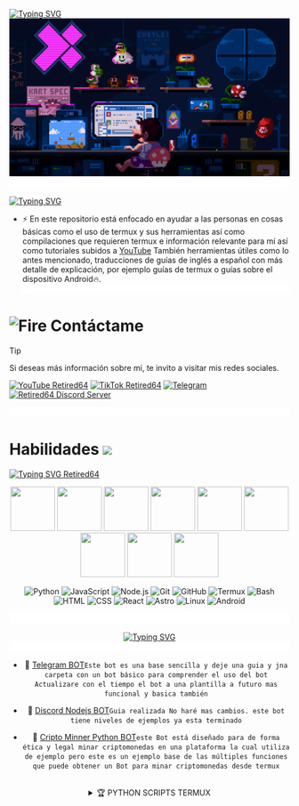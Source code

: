 [![Typing SVG](https://readme-typing-svg.demolab.com?font=Fira+Code&pause=1000&color=BF3004&width=435&lines=Hola+bienvenido+a+Retired64+;Explora+el+mundo+de+Gu%C3%ADas+Espa%C3%B1ol+)](https://git.io/typing-svg)
![Guias Retired64 Github profile](gif/225813708-98b745f2-7d22-48cf-9150-083f1b00d6c9.gif)
![divisor Retired64](gif/linea.gif)


[![Typing SVG](https://readme-typing-svg.demolab.com?font=Fira+Code&size=40&pause=1000&color=F70000&width=435&lines=Mi+prop%C3%B3sito)](https://git.io/typing-svg)

- ⚡ En este repositorio está enfocado en ayudar a las personas en cosas básicas como el uso de termux y sus herramientas así como compilaciones que requieren termux e información relevante para mí así como tutoriales subidos a [YouTube](https://youtube.com/@retired64) También herramientas útiles como lo antes mencionado, traducciones de guías de inglés a español con más detalle de explicación, por ejemplo guías de termux o guías sobre el dispositivo Android🔥.
![divisor Retired64](gif/linea.gif)


# <img src="https://user-images.githubusercontent.com/74038190/216122041-518ac897-8d92-4c6b-9b3f-ca01dcaf38ee.png" alt="Fire" width="40" /> Contáctame

> [!TIP]
> Si deseas más información sobre mi,
> te invito a visitar mis redes 
> sociales.

<p align="left">
  <a href="https://youtube.com/@tetired64"><img alt="YouTube Retired64" src="https://img.shields.io/badge/YouTube-%23c4302b"></a>
  <a href="https://www.tiktok.com/@_retired64"><img alt="TikTok Retired64" src="https://img.shields.io/badge/TikTok-black"></a>
  <a href="https://t.me/Retired64"><img alt="Telegram" src="https://img.shields.io/badge/Telegram-%23229ED9"></a>
  <a href="https://discord.com/invite/thuhUH2WNX"><img alt="Retired64 Discord Server" src="https://img.shields.io/badge/Discord-%233b5998"></a>
</p> 

![divisor Retired64](gif/linea.gif)

# Habilidades <img src='https://user-images.githubusercontent.com/74038190/206662607-d9e7591e-bbf9-42f9-9386-29efc927bc16.gif' width="40"> 
[![Typing SVG Retired64](https://readme-typing-svg.demolab.com?font=Fira+Code&pause=1000&width=435&lines=%F0%9F%8C%9F+Tecnolog%C3%ADas+Utilizadas+Retired64+)](https://git.io/typing-svg)
  
<div align="center">
  <img src="https://user-images.githubusercontent.com/74038190/212257454-16e3712e-945a-4ca2-b238-408ad0bf87e6.gif" width="80" height="80">
  <img src="https://user-images.githubusercontent.com/74038190/212257472-08e52665-c503-4bd9-aa20-f5a4dae769b5.gif" width="80" height="80">
  <img src="https://user-images.githubusercontent.com/74038190/212257468-1e9a91f1-b626-4baa-b15d-5c385dfa7ed2.gif" width="80" height="80">
  <img src="https://user-images.githubusercontent.com/74038190/212257460-738ff738-247f-4445-a718-cdd0ca76e2db.gif" width="80" height="80">
  <img src="https://user-images.githubusercontent.com/74038190/212257467-871d32b7-e401-42e8-a166-fcfd7baa4c6b.gif" width="80" height="80">
  <img src="https://user-images.githubusercontent.com/74038190/212281763-e6ecd7ef-c4aa-45b6-a97c-f33f6bb592bd.gif" width="80" height="80">
  <img src="https://user-images.githubusercontent.com/74038190/212281775-b468df30-4edc-4bf8-a4ee-f52e1aaddc86.gif" width="80" height="80">
  <img src="https://github.com/Anmol-Baranwal/Cool-GIFs-For-GitHub/assets/74038190/29fd6286-4e7b-4d6c-818f-c4765d5e39a9" width="80" height="80">
  <img src="https://github.com/Anmol-Baranwal/Cool-GIFs-For-GitHub/assets/74038190/67f477ed-6624-42da-99f0-1a7b1a16eecb" width="80" height="80">

![Python](https://img.shields.io/badge/-Python-333333?style=flat&logo=python)
![JavaScript](https://img.shields.io/badge/-JavaScript-333333?style=flat&logo=javascript)
![Node.js](https://img.shields.io/badge/-Node.js-333333?style=flat&logo=node.js)
![Git](https://img.shields.io/badge/-Git-333333?style=flat&logo=git)
![GitHub](https://img.shields.io/badge/-GitHub-333333?style=flat&logo=github)
![Termux](https://img.shields.io/badge/-Termux-333333?style=flat&logo=termux)
![Bash](https://img.shields.io/badge/-Bash_Scripting-333333?style=flat&logo=gnu-bash)
![HTML](https://img.shields.io/badge/-HTML5-333333?style=flat&logo=html5)
![CSS](https://img.shields.io/badge/-CSS3-333333?style=flat&logo=css3)
![React](https://img.shields.io/badge/-React-333333?style=flat&logo=react)
![Astro](https://img.shields.io/badge/-Astro-333333?style=flat&logo=astro)
![Linux](https://img.shields.io/badge/-Linux-333333?style=flat&logo=linux)
![Android](https://img.shields.io/badge/-Android-333333?style=flat&logo=android)

![divisor Retired64](gif/linea.gif)

[![Typing SVG](https://readme-typing-svg.demolab.com?font=Fira+Code&size=35&pause=1000&color=AA810D&width=435&lines=🔥Repositorios+BOTS)](https://git.io/typing-svg)
![divisor Retired64](gif/linea.gif)

- 🌟 [Telegram BOT](https://github.com/Retired64/Bot-Telegram-retired64)`Este bot es una base sencilla y deje una guia y jna carpeta con un bot básico para comprender el uso del bot` `Actualizare con el tiempo el bot a una plantilla a futuro mas funcional y basica también`

- 🌟 [Discord Nodejs BOT](https://github.com/Retired64/Bot-discord-retired64)`Guia realizada No haré mas cambios. este bot tiene niveles de ejemplos ya esta terminado`

- 🌟 [Cripto Minner Python BOT](https://github.com/Retired64/PYTHON-BOT-CRIPTO)`este Bot está diseñado para de forma ética y legal minar criptomonedas en una plataforma la cual utiliza de ejemplo pero este es un ejemplo base de las múltiples funciones que puede obtener un Bot para minar criptomonedas desde termux`

<br>

<details>
  <summary>🏆 PYTHON SCRIPTS TERMUX</summary>
  <br>

### 🔐 Proteger tu código.
- Esconde Tu código python desde termux con la guia de [Haz binario ti código python en termux](https://github.com/Retired64/Python-Bin-Termux/blob/main/infoPython.md) Para mayor seguridad y no roben tu trabajo. No olvides regalarme tu estrella ⭐ Gracias.

### 📬 Enviar Correos
- [Enviar correos electrónicos](https://github.com/Retired64/REQUESTS-PYTHON/tree/main) Desde Termux con Python guia basica pero con gran potencial para automatizar envios masivos de correos electrónicos desde termux.

</details>

<br>
